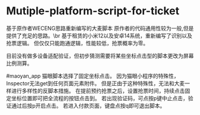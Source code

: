 # Mutiple-platform-script-for-ticket
基于原作者WECENG思路重新编写的大麦脚本
原作者的代码通用性较为一般,但是提供了充足的思路。\br
基于租赁的小米12以及安卓14系统，重新编写了识别以及抢票逻辑。
但仅仅只能跑通逻辑，性能较低，抢票概率为零。

目前没有做多设备适配验证，但初步猜测需要将某些坐标点击型的脚本更改为屏幕比例测算。


#maoyan_app
猫眼脚本选择了固定坐标点击。
因为猫眼小程序的特殊性，Inspector无法get到任何页面元素附件。
但是正由于这种特殊性，无法和大麦一样进行多样性的反脚本措施。
在提前预约抢票之后，设置抢票时间，持续点击固定坐标位置即可把全流程的按钮点击到。
若出现验证码，可点按p键中止点击，验证通过后按p开启点击。
若进入付款页面，键盘点按q即可退出脚本。
